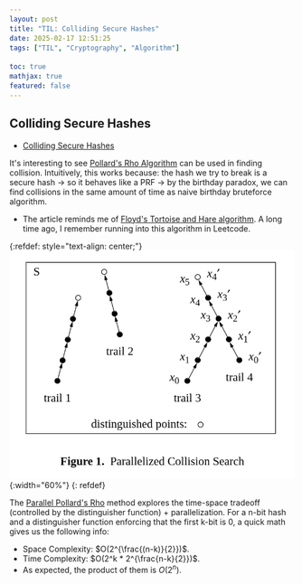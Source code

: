 ```yaml
---
layout: post
title: "TIL: Colliding Secure Hashes"
date: 2025-02-17 12:51:25
tags: ["TIL", "Cryptography", "Algorithm"]

toc: true
mathjax: true
featured: false
---
```


## Colliding Secure Hashes

- [Colliding Secure Hashes](https://www.da.vidbuchanan.co.uk/blog/colliding-secure-hashes.html)

It's interesting to see [Pollard's Rho Algorithm](https://en.wikipedia.org/wiki/Pollard%27s_rho_algorithm) can be used in finding collision. Intuitively, this works because: the hash we try to break is a secure hash -> so it behaves like a PRF -> by the birthday paradox, we can find collisions in the same amount of time as naive birthday bruteforce algorithm.
- The article reminds me of [Floyd's Tortoise and Hare algorithm](https://en.wikipedia.org/wiki/Cycle_detection#Floyd%27s_tortoise_and_hare). A long time ago, I remember running into this algorithm in Leetcode.

{:refdef: style="text-align: center;"}
![parallel pollard's rho](/assets/img/blog/2025/02/parallel-pollard-rho.png){:width="60%"}
{: refdef}

The [Parallel Pollard's Rho](https://www.cs.csi.cuny.edu/~zhangx/papers/P_2018_LISAT_Weber_Zhang.pdf) method explores the time-space tradeoff (controlled by the distinguisher function) + parallelization. For a n-bit hash and a distinguisher function enforcing that the first k-bit is 0, a quick math gives us the following info:
- Space Complexity: $O(2^{\frac{(n-k)}{2}})$.
- Time Complexity: $O(2^k * 2^{\frac{n-k}{2}})$.
- As expected, the product of them is $O(2^n)$.
